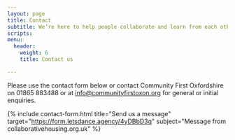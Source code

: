 ```yaml
---
layout: page
title: Contact
subtitle: We’re here to help people collaborate and learn from each other
scripts: 
menu:
  header:
    weight: 6
    title: Contact us

---
```

Please use the contact form below or contact Community First Oxfordshire on 01865 883488 or at [info@communityfirstoxon.org](mailto:info@communityfirstoxon.org) for general or initial enquiries.

{% include contact-form.html title="Send us a message" target="https://form.letsdance.agency/4yDBbD3q" subject="Message from collaborativehousing.org.uk" %}